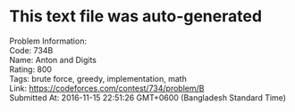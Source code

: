 # This text file was auto-generated  
  
Problem Information:  
Code: 734B  
Name: Anton and Digits  
Rating: 800  
Tags: brute force, greedy, implementation, math  
Link: https://codeforces.com/contest/734/problem/B  
Submitted At: 2016-11-15 22:51:26 GMT+0600 (Bangladesh Standard Time)  
